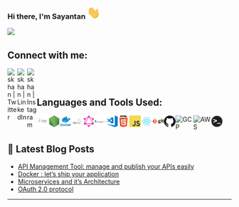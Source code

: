 ### Hi there, I'm Sayantan <img src="https://raw.githubusercontent.com/ABSphreak/ABSphreak/master/gifs/Hi.gif" width="30px">

![](https://komarev.com/ghpvc/?username=Sayantankhan)
 ## Connect with me:

[<img align="left" alt="skhan | Twitter" width="22px" src="https://cdn.jsdelivr.net/npm/simple-icons@v3/icons/medium.svg" />][medium]
[<img align="left" alt="skhan | LinkedIn" width="22px" src="https://cdn.jsdelivr.net/npm/simple-icons@v3/icons/linkedin.svg" />][linkedin]
[<img align="left" alt="skhan | Instagram" width="22px" src="https://cdn.jsdelivr.net/npm/simple-icons@v3/icons/instagram.svg" />][instagram]

<br />
<br />

## Languages and Tools Used:


<img align="left" alt="Java" width="26px" src="https://raw.githubusercontent.com/github/explore/80688e429a7d4ef2fca1e82350fe8e3517d3494d/topics/java/java.png" />
<img align="left" alt="Node.js" width="26px" src="https://raw.githubusercontent.com/github/explore/80688e429a7d4ef2fca1e82350fe8e3517d3494d/topics/nodejs/nodejs.png" />
<img align="left" alt="Docker" width="26px" src="https://raw.githubusercontent.com/github/explore/80688e429a7d4ef2fca1e82350fe8e3517d3494d/topics/docker/docker.png" />
<img align="left" alt="MySQL" width="26px" src="https://raw.githubusercontent.com/github/explore/80688e429a7d4ef2fca1e82350fe8e3517d3494d/topics/mysql/mysql.png" />
<img align="left" alt="GraphQL" width="26px" src="https://raw.githubusercontent.com/github/explore/80688e429a7d4ef2fca1e82350fe8e3517d3494d/topics/graphql/graphql.png" />
<img align="left" alt="MongoDB" width="26px" src="https://raw.githubusercontent.com/github/explore/80688e429a7d4ef2fca1e82350fe8e3517d3494d/topics/mongodb/mongodb.png" />
<img align="left" alt="Visual Studio Code" width="26px" src="https://raw.githubusercontent.com/github/explore/80688e429a7d4ef2fca1e82350fe8e3517d3494d/topics/visual-studio-code/visual-studio-code.png" />
<img align="left" alt="HTML5" width="26px" src="https://raw.githubusercontent.com/github/explore/80688e429a7d4ef2fca1e82350fe8e3517d3494d/topics/html/html.png" />
<img align="left" alt="JavaScript" width="26px" src="https://raw.githubusercontent.com/github/explore/80688e429a7d4ef2fca1e82350fe8e3517d3494d/topics/javascript/javascript.png" />
<img align="left" alt="React" width="26px" src="https://raw.githubusercontent.com/github/explore/80688e429a7d4ef2fca1e82350fe8e3517d3494d/topics/react/react.png" />
<img align="left" alt="Git" width="26px" src="https://raw.githubusercontent.com/github/explore/80688e429a7d4ef2fca1e82350fe8e3517d3494d/topics/git/git.png" />
<img align="left" alt="GitHub" width="26px" src="https://raw.githubusercontent.com/github/explore/78df643247d429f6cc873026c0622819ad797942/topics/github/github.png" />
<img align="left" alt="GCP" width="40px" src="https://github.com/melanieshi0120/melanieshi0120/blob/master/images/GCP_LOG.png" />
<img align="left" alt="AWS" width="40px" src="https://github.com/melanieshi0120/melanieshi0120/blob/master/images/AWS.jpeg" />
<img align="left" alt="Terminal" width="26px" src="https://raw.githubusercontent.com/github/explore/80688e429a7d4ef2fca1e82350fe8e3517d3494d/topics/terminal/terminal.png" />

<br />
<br />

## 📕 Latest Blog Posts

<!-- BLOG-POST-LIST:START -->
- [API Management Tool: manage and publish your APIs  easily](https://medium.com/@iamstk14/api-management-tool-manage-and-publish-your-apis-easily-560621cf8d44?source=rss-bf10659efeba------2)
- [Docker : let’s ship your application](https://medium.com/@iamstk14/docker-lets-ship-your-application-b86c794bc907?source=rss-bf10659efeba------2)
- [Microservices and it’s Architecture](https://medium.com/@iamstk14/microservices-and-its-architecture-ec7de96f8f73?source=rss-bf10659efeba------2)
- [OAuth 2.0 protocol](https://medium.com/@iamstk14/oauth-2-0-protocol-bdd1096db9f1?source=rss-bf10659efeba------2)
<!-- BLOG-POST-LIST:END -->

---

[self]:https://github.com/Sayantankhan
[medium]: https://medium.com/@iamstk14
[instagram]: https://www.instagram.com/sayantan_khan/
[linkedin]: https://www.linkedin.com/in/sayantan-khan-219231b7/
